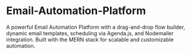 # Email-Automation-Platform
A powerful Email Automation Platform with a drag-and-drop flow builder, dynamic email templates, scheduling via Agenda.js, and Nodemailer integration. Built with the MERN stack for scalable and customizable automation.
